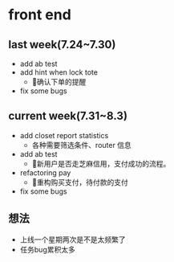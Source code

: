 # front end

## last week(7.24~7.30)

- add ab test
- add hint when lock tote
  - 确认下单的提醒
- fix some bugs

## current week(7.31~8.3)

- add closet report statistics
  - 各种需要筛选条件、router 信息
- add ab test
  - 新用户是否走芝麻信用，支付成功的流程。
- refactoring pay
  - 重构购买支付，待付款的支付
- fix some bugs

## 想法

- 上线一个星期两次是不是太频繁了
- 任务bug累积太多
